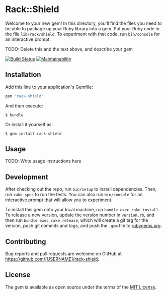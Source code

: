 # Rack::Shield

Welcome to your new gem! In this directory, you'll find the files you need to be able to package up your Ruby library into a gem. Put your Ruby code in the file `lib/rack/shield`. To experiment with that code, run `bin/console` for an interactive prompt.

TODO: Delete this and the text above, and describe your gem

[![Build Status](https://travis-ci.org/ayarotsky/rack-shield.svg?branch=master)](https://travis-ci.org/ayarotsky/rack-shield)
[![Maintainability](https://api.codeclimate.com/v1/badges/374ac33a1a2d171e4fc9/maintainability)](https://codeclimate.com/github/ayarotsky/rack-shield/maintainability)

## Installation

Add this line to your application's Gemfile:

```ruby
gem 'rack-shield'
```

And then execute:

    $ bundle

Or install it yourself as:

    $ gem install rack-shield

## Usage

TODO: Write usage instructions here

## Development

After checking out the repo, run `bin/setup` to install dependencies. Then, run `rake spec` to run the tests. You can also run `bin/console` for an interactive prompt that will allow you to experiment.

To install this gem onto your local machine, run `bundle exec rake install`. To release a new version, update the version number in `version.rb`, and then run `bundle exec rake release`, which will create a git tag for the version, push git commits and tags, and push the `.gem` file to [rubygems.org](https://rubygems.org).

## Contributing

Bug reports and pull requests are welcome on GitHub at https://github.com/[USERNAME]/rack-shield.

## License

The gem is available as open source under the terms of the [MIT License](https://opensource.org/licenses/MIT).
